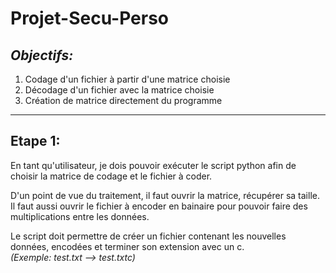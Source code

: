 # Projet-Secu-Perso
*Objectifs:*
---
1. Codage d'un fichier à partir d'une matrice choisie
2. Décodage d'un fichier avec la matrice choisie
3. Création de matrice directement du programme


---

## Etape 1:

En tant qu'utilisateur, je dois pouvoir exécuter le script python afin de choisir la matrice de codage et le fichier à coder.  

D'un point de vue du traitement, il faut ouvrir la matrice, récupérer sa taille. Il faut aussi ouvrir le fichier à encoder en bainaire pour pouvoir faire des multiplications entre les données.  

Le script doit permettre de créer un fichier contenant les nouvelles données, encodées et terminer son extension avec un c.  
*(Exemple: test.txt --> test.txtc)* 